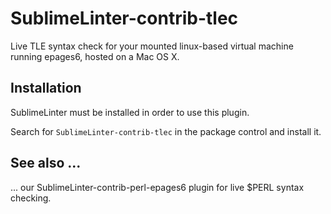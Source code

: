SublimeLinter-contrib-tlec
================================

Live TLE syntax check for your mounted linux-based virtual machine running epages6, hosted on a Mac OS X.

## Installation
SublimeLinter must be installed in order to use this plugin.

Search for `SublimeLinter-contrib-tlec` in the package control and install it.

## See also ...

... our SublimeLinter-contrib-perl-epages6 plugin for live $PERL syntax checking.



